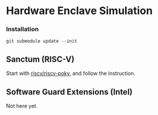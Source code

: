 # Hardware Enclave Simulation

### Installation
```
git submodule update --init
```


## Sanctum (RISC-V)

Start with [riscv/riscv-poky](riscv/riscv-poky), and follow the instruction.


## Software Guard Extensions (Intel)

Not here yet.
